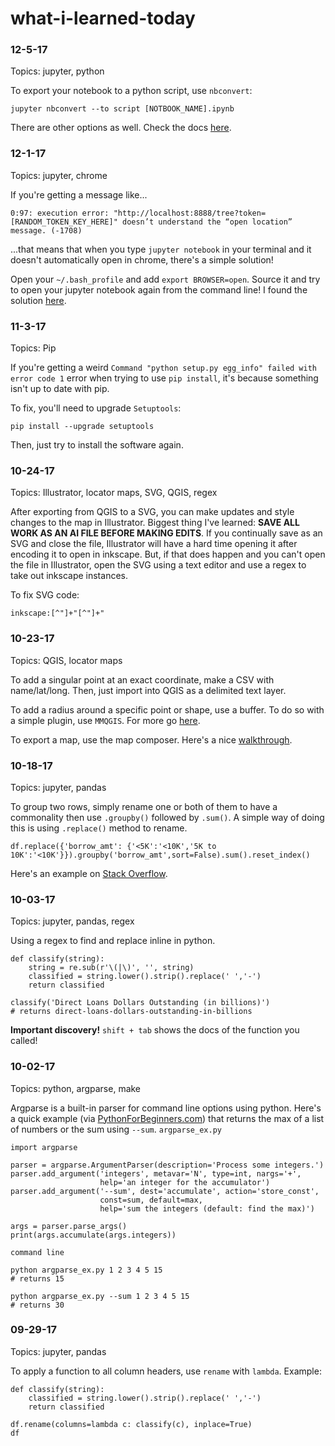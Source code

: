 # what-i-learned-today

### 12-5-17
Topics: jupyter, python

To export your notebook to a python script, use `nbconvert`:

```
jupyter nbconvert --to script [NOTBOOK_NAME].ipynb
```

There are other options as well. Check the docs [here](http://nbconvert.readthedocs.io/en/stable/usage.html#).

### 12-1-17
Topics: jupyter, chrome

If you're getting a message like...

```
0:97: execution error: "http://localhost:8888/tree?token=[RANDOM_TOKEN_KEY_HERE]" doesn’t understand the “open location” message. (-1708)
```

...that means that when you type `jupyter notebook` in your terminal and it doesn't automatically open in chrome, there's a simple solution!

Open your `~/.bash_profile` and add `export BROWSER=open`. Source it and try to open your jupyter notebook again from the command line! I found the solution [here](https://github.com/conda/conda/issues/5408).

### 11-3-17
Topics: Pip

If you're getting a weird `Command "python setup.py egg_info" failed with error code 1` error when trying to use `pip install`, it's because something isn't up to date with pip.

To fix, you'll need to upgrade `Setuptools`:
```
pip install --upgrade setuptools
```

Then, just try to install the software again.

### 10-24-17
Topics: Illustrator, locator maps, SVG, QGIS, regex

After exporting from QGIS to a SVG, you can make updates and style changes to the map in Illustrator. Biggest thing I've learned: **SAVE ALL WORK AS AN AI FILE BEFORE MAKING EDITS**. If you continually save as an SVG and close the file, Illustrator will have a hard time opening it after encoding it to open in inkscape. But, if that does happen and you can't open the file in Illustrator, open the SVG using a text editor and use a regex to take out inkscape instances.

To fix SVG code:
```
inkscape:[^"]+"[^"]+"
```

### 10-23-17
Topics: QGIS, locator maps

To add a singular point at an exact coordinate, make a CSV with name/lat/long. Then, just import into QGIS as a delimited text layer.

To add a radius around a specific point or shape, use a buffer. To do so with a simple plugin, use `MMQGIS`. For more go [here](https://gis.stackexchange.com/questions/29509/how-to-draw-a-circle-with-a-set-radius).

To export a map, use the map composer. Here's a nice [walkthrough](http://docs.qgis.org/2.0/da/docs/training_manual/map_composer/map_composer.html).

### 10-18-17
Topics: jupyter, pandas

To group two rows, simply rename one or both of them to have a commonality then use `.groupby()` followed by `.sum()`. A simple way of doing this is using `.replace()` method to rename.

```
df.replace({'borrow_amt': {'<5K':'<10K','5K to 10K':'<10K'}}).groupby('borrow_amt',sort=False).sum().reset_index()
```

Here's an example on [Stack Overflow](https://stackoverflow.com/questions/37947479/pandas-sum-two-rows-of-dataframe-without-rearranging-dataframe).

### 10-03-17
Topics: jupyter, pandas, regex

Using a regex to find and replace inline in python.
```
def classify(string):
    string = re.sub(r'\(|\)', '', string)
    classified = string.lower().strip().replace(' ','-')
    return classified

classify('Direct Loans Dollars Outstanding (in billions)')
# returns direct-loans-dollars-outstanding-in-billions
```

**Important discovery!**
`shift + tab` shows the docs of the function you called!

### 10-02-17
Topics: python, argparse, make

Argparse is a built-in parser for command line options using python. Here's a quick example (via [PythonForBeginners.com](http://www.pythonforbeginners.com/argparse/argparse-tutorial)) that returns the max of a list of numbers or the sum using `--sum`.
`argparse_ex.py`
```
import argparse

parser = argparse.ArgumentParser(description='Process some integers.')
parser.add_argument('integers', metavar='N', type=int, nargs='+',
                    help='an integer for the accumulator')
parser.add_argument('--sum', dest='accumulate', action='store_const',
                    const=sum, default=max,
                    help='sum the integers (default: find the max)')

args = parser.parse_args()
print(args.accumulate(args.integers))
```

`command line`
```
python argparse_ex.py 1 2 3 4 5 15
# returns 15

python argparse_ex.py --sum 1 2 3 4 5 15
# returns 30
```

### 09-29-17
Topics: jupyter, pandas

To apply a function to all column headers, use `rename` with `lambda`.
Example:
```
def classify(string):
    classified = string.lower().strip().replace(' ','-')
    return classified

df.rename(columns=lambda c: classify(c), inplace=True)
df
```
